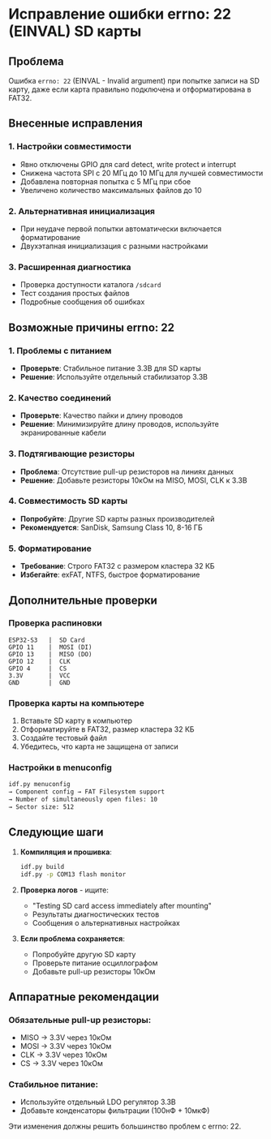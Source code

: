 # Исправление ошибки errno: 22 (EINVAL) SD карты

## Проблема
Ошибка `errno: 22` (EINVAL - Invalid argument) при попытке записи на SD карту, даже если карта правильно подключена и отформатирована в FAT32.

## Внесенные исправления

### 1. Настройки совместимости
- Явно отключены GPIO для card detect, write protect и interrupt
- Снижена частота SPI с 20 МГц до 10 МГц для лучшей совместимости
- Добавлена повторная попытка с 5 МГц при сбое
- Увеличено количество максимальных файлов до 10

### 2. Альтернативная инициализация
- При неудаче первой попытки автоматически включается форматирование
- Двухэтапная инициализация с разными настройками

### 3. Расширенная диагностика
- Проверка доступности каталога `/sdcard`
- Тест создания простых файлов
- Подробные сообщения об ошибках

## Возможные причины errno: 22

### 1. Проблемы с питанием
- **Проверьте**: Стабильное питание 3.3В для SD карты
- **Решение**: Используйте отдельный стабилизатор 3.3В

### 2. Качество соединений
- **Проверьте**: Качество пайки и длину проводов
- **Решение**: Минимизируйте длину проводов, используйте экранированные кабели

### 3. Подтягивающие резисторы
- **Проблема**: Отсутствие pull-up резисторов на линиях данных
- **Решение**: Добавьте резисторы 10кОм на MISO, MOSI, CLK к 3.3В

### 4. Совместимость SD карты
- **Попробуйте**: Другие SD карты разных производителей
- **Рекомендуется**: SanDisk, Samsung Class 10, 8-16 ГБ

### 5. Форматирование
- **Требование**: Строго FAT32 с размером кластера 32 КБ
- **Избегайте**: exFAT, NTFS, быстрое форматирование

## Дополнительные проверки

### Проверка распиновки
```
ESP32-S3   |  SD Card
GPIO 11    |  MOSI (DI)
GPIO 13    |  MISO (DO)  
GPIO 12    |  CLK
GPIO 4     |  CS
3.3V       |  VCC
GND        |  GND
```

### Проверка карты на компьютере
1. Вставьте SD карту в компьютер
2. Отформатируйте в FAT32, размер кластера 32 КБ
3. Создайте тестовый файл
4. Убедитесь, что карта не защищена от записи

### Настройки в menuconfig
```bash
idf.py menuconfig
→ Component config → FAT Filesystem support
→ Number of simultaneously open files: 10
→ Sector size: 512
```

## Следующие шаги

1. **Компиляция и прошивка**:
   ```bash
   idf.py build
   idf.py -p COM13 flash monitor
   ```

2. **Проверка логов** - ищите:
   - "Testing SD card access immediately after mounting"
   - Результаты диагностических тестов
   - Сообщения о альтернативных настройках

3. **Если проблема сохраняется**:
   - Попробуйте другую SD карту
   - Проверьте питание осциллографом
   - Добавьте pull-up резисторы 10кОм

## Аппаратные рекомендации

### Обязательные pull-up резисторы:
- MISO → 3.3V через 10кОм
- MOSI → 3.3V через 10кОм  
- CLK → 3.3V через 10кОм
- CS → 3.3V через 10кОм

### Стабильное питание:
- Используйте отдельный LDO регулятор 3.3В
- Добавьте конденсаторы фильтрации (100нФ + 10мкФ)

Эти изменения должны решить большинство проблем с errno: 22.
